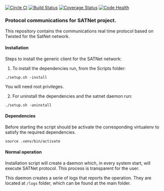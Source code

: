 [![Circle CI](https://circleci.com/gh/satnet-project/protocol.svg?style=shield)](https://circleci.com/gh/satnet-project/protocol)
[![Build Status](https://travis-ci.org/satnet-project/protocol.svg)](https://travis-ci.org/satnet-project/protocol)
[![Coverage Status](https://coveralls.io/repos/satnet-project/protocol/badge.svg?branch=jrpc_if&service=github)](https://coveralls.io/github/satnet-project/protocol?branch=jrpc_if)
[![Code Health](https://landscape.io/github/satnet-project/protocol/jrpc_if/landscape.svg?style=flat)](https://landscape.io/github/satnet-project/protocol/jrpc_if)

### Protocol communications for SATNet project.

This repository contains the communications real time protocol based on Twisted for the SatNet network.

#### Installation

Steps to install the generic client for the SATNet network:

1. To install the dependencies run, from the Scripts folder:

`./setup.sh -install`

You will need root privileges.

2. For uninstall the dependencies and the satnet daemon run:

`./setup.sh -uninstall`

#### Dependencies

Before starting the script should be activate the corresponding virtualenv to satisfy the required dependencies.

```source .venv/bin/activate```

#### Normal operation

Installation script will create a daemon which, in every system start, will execute SATNet protocol. This process is transparent for the user.

This daemon creates a serie of logs that reports the operation. They are located at `/logs` folder, which can be found at the main folder.

